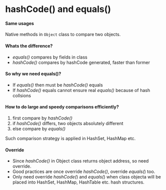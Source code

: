 # hashCode() and equals()

#### Same usages

Native methods in `Object` class to compare two objects.

#### Whats the difference?&#x20;

* _equals()_ compares by fields in class&#x20;
* _hashCode()_ compares by hashCode generated, faster than former

#### So why we need equals()?

* If _equals()_ then must be _hashCode()_ equals
* If _hashCode()_ equals cannot ensure real _equals()_ because of hash collsions

#### How to  do large and speedy comparisons efficiently?

1. first compare by _hashCode()_&#x20;
2. if _hashCode()_ differs, two objects absolutely different
3. else compare by _equals()_

Such comparison strategy is applied in HashSet, HashMap etc.

#### Override

* Since _hashCode()_ in Object class returns object address, so need override.
* Good practices are once override _hashCode()_, override _equals(_) too.
* Only need override _hashCode(_) and _equals(_) when class objecta will be placed into HashSet, HashMap, HashTable etc. hash structures.
